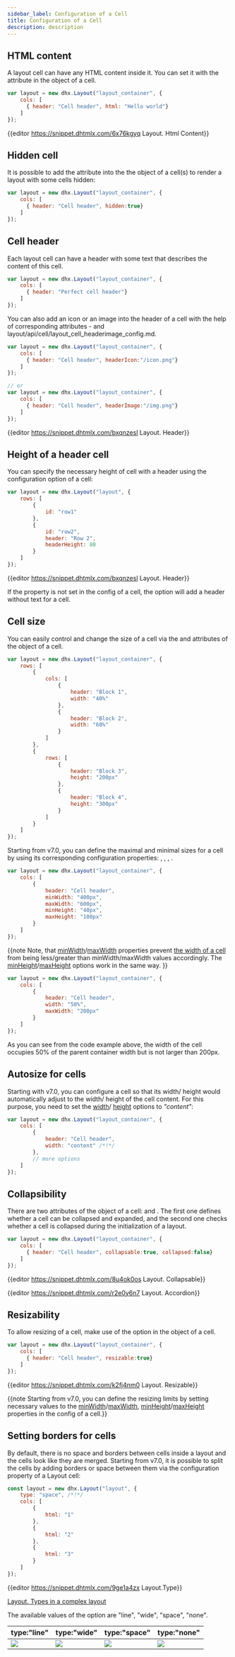 ```yaml
---
sidebar_label: Configuration of a Cell
title: Configuration of a Cell
description: description
---          
```




HTML content
----------------

A layout cell can have any HTML content inside it. You can set it with the [](layout/api/cell/layout_cell_html_config.md) attribute in the object of a cell.

~~~js
var layout = new dhx.Layout("layout_container", {
    cols: [
      { header: "Cell header", html: "Hello world"}
    ]
});
~~~

{{editor	https://snippet.dhtmlx.com/6x76kgyq	Layout. Html Content}}

Hidden cell
--------------

It is possible to add the [](layout/api/cell/layout_cell_hidden_config.md) attribute into the the object of a cell(s) to render a layout with some cells hidden:

~~~js
var layout = new dhx.Layout("layout_container", {
    cols: [
	  { header: "Cell header", hidden:true}
    ]
});
~~~

Cell header
---------------

Each layout cell can have a header with some text that describes the content of this cell.

~~~js
var layout = new dhx.Layout("layout_container", {
    cols: [
	  { header: "Perfect cell header"}
    ]
});
~~~

You can also add an icon or an image into the header of a cell with the help of corresponding attributes - [](layout/api/cell/layout_cell_headericon_config.md) and layout/api/cell/layout_cell_headerimage_config.md.

~~~js
var layout = new dhx.Layout("layout_container", {
    cols: [
	  { header: "Cell header", headerIcon:"/icon.png"}
    ]
});

// or
var layout = new dhx.Layout("layout_container", {
    cols: [
	  { header: "Cell header", headerImage:"/img.png"}
    ]
});
~~~

{{editor	https://snippet.dhtmlx.com/bxqnzesl	Layout. Header}}

Height of a header cell
---------------------------

You can specify the necessary height of cell with a header using the [](layout/api/cell/layout_cell_headerheight_config.md) configuration option of a cell:

~~~js
var layout = new dhx.Layout("layout", {
    rows: [
        {
            id: "row1"
        },
        {
            id: "row2",
            header: "Row 2",
            headerHeight: 80
        }
    ]
});
~~~

{{editor	https://snippet.dhtmlx.com/bxqnzesl	Layout. Header}}

If the [](layout/api/cell/layout_cell_header_config.md) property is not set in the config of a cell, the [](layout/api/cell/layout_cell_headerheight_config.md) option will add a header without text for a cell.


Cell size
------------

You can easily control and change the size of a cell via the [](layout/api/cell/layout_cell_width_config.md) and [](layout/api/cell/layout_cell_height_config.md) attributes of the object of a cell.

~~~js
var layout = new dhx.Layout("layout_container", {   
	rows: [
        {
            cols: [
                {
                    header: "Block 1",
                    width: "40%"                                
                },
                {
                    header: "Block 2",                  
                    width: "60%"
                }
            ]
        },
        {
            rows: [
                {
                    header: "Block 3",
                    height: "200px"                             
                },
                {
                    header: "Block 4",                              
                    height: "300px"
                }
            ]
        }
    ]
});
~~~

Starting from v7.0, you can define the maximal and minimal sizes for a cell by using its corresponding configuration properties: [](layout/api/cell/layout_cell_maxheight_config.md), [](layout/api/cell/layout_cell_maxwidth_config.md), [](layout/api/cell/layout_cell_minheight_config.md), [](layout/api/cell/layout_cell_minwidth_config.md).

~~~js
var layout = new dhx.Layout("layout_container", {
    cols: [
        { 
            header: "Cell header", 
            minWidth: "400px",
            maxWidth: "600px",
            minHeight: "40px",
            maxHeight: "100px"
        }
    ]
});
~~~

{{note Note, that [minWidth](layout/api/cell/layout_cell_minwidth_config.md)/[maxWidth](layout/api/cell/layout_cell_maxwidth_config.md) properties prevent [the width of a cell](layout/api/cell/layout_cell_width_config.md) from being less/greater than minWidth/maxWidth values accordingly. The [minHeight](layout/api/cell/layout_cell_minheight_config.md)/[maxHeight](layout/api/cell/layout_cell_maxheight_config.md) options work in the same way. }}

~~~js
var layout = new dhx.Layout("layout_container", {
    cols: [
        { 
            header: "Cell header", 
            width: "50%", 
            maxWidth: "200px" 
        }
    ]
});
~~~

As you can see from the code example above, the width of the cell occupies 50% of the parent container width but is not larger than 200px.

Autosize for cells
---------

Starting with v7.0, you can configure a cell so that its width/ height would automatically adjust to the width/ height of the cell content. For this purpose, you need to set the [width](layout/api/cell/layout_cell_width_config.md)/ [height](layout/api/cell/layout_cell_height_config.md) options to *"content"*:

~~~js
var layout = new dhx.Layout("layout_container", {
    cols: [
        { 
            header: "Cell header", 
            width: "content" /*!*/
        },
        // more options
    ]
});
~~~


Collapsibility
----------------

There are two attributes of the object of a cell: [](layout/api/cell/layout_cell_collapsable_config.md) and [](layout/api/cell/layout_cell_collapsed_config.md). The first one defines whether a cell can be collapsed and expanded, and the second one checks whether a cell is collapsed during
the initialization of a layout.

~~~js
var layout = new dhx.Layout("layout_container", {
    cols: [
      { header: "Cell header", collapsable:true, collapsed:false}
    ]
});
~~~

{{editor	https://snippet.dhtmlx.com/8u4ok0os	Layout. Collapsable}}

{{editor	https://snippet.dhtmlx.com/r2e0y6n7	Layout. Accordion}}

Resizability
------------

To allow resizing of a cell, make use of the [](layout/api/cell/layout_cell_resizable_config.md) option in the object of a cell. 

~~~js
var layout = new dhx.Layout("layout_container", {
    cols: [
      { header: "Cell header", resizable:true}
    ]
});
~~~

{{editor	https://snippet.dhtmlx.com/k2fj4nm0	Layout. Resizable}}

{{note Starting from v7.0, you can define the resizing limits by setting necessary values to the [minWidth](layout/api/cell/layout_cell_minwidth_config.md)/[maxWidth](layout/api/cell/layout_cell_maxwidth_config.md), [minHeight](layout/api/cell/layout_cell_minheight_config.md)/[maxHeight](layout/api/cell/layout_cell_maxheight_config.md) properties in the config of a cell.}}

Setting borders for cells
-----------------

By default, there is no space and borders between cells inside a layout and the cells look like they are merged. Starting from v7.0, it is possible to split the cells by adding borders or space between them via the [](layout/api/cell/layout_cell_type_config.md) configuration property of a Layout cell:

~~~js
const layout = new dhx.Layout("layout", {
    type: "space", /*!*/
    cols: [
        {
            html: "1"
        },
        {
            html: "2"
        },
        {
            html: "3"
        }
    ]
});
~~~

{{editor	https://snippet.dhtmlx.com/9ge1a4zx	Layout.Type}}

[Layout. Types in a complex layout](https://snippet.dhtmlx.com/w00fgl57)

The available values of the option are "line", "wide", "space", "none". 

| type:"line"                         | type:"wide"                         | type:"space"                         | type:"none"                               |
| ----------------------------------- | ----------------------------------- | ------------------------------------ | ----------------------------------------- |
| ![](../assets/layout/line_type.png) | ![](../assets/layout/wide_type.png) | ![](../assets/layout/space_type.png) | ![](../assets/layout/without_borders.png) |
